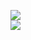 [![](https://img.shields.io/badge/Made%20With-Github%20Spray-lightgrey.svg?style=for-the-badge&logo=github)](https://github.com/Annihil/github-spray#31345)  
[![](https://i.imgur.com/2DrTn0Z.gif)](https://github.com/Annihil/github-spray)
